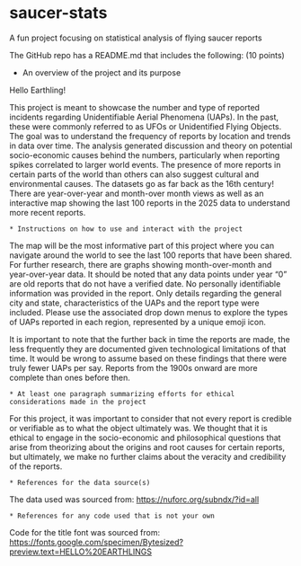 # saucer-stats
A fun project focusing on statistical analysis of flying saucer reports

The GitHub repo has a README.md that includes the following: (10 points)
* An overview of the project and its purpose

Hello Earthling!

This project is meant to showcase the number and type of reported incidents regarding Unidentifiable Aerial Phenomena (UAPs). In the past, these were commonly referred to as UFOs or Unidentified Flying Objects. The goal was to understand the frequency of reports by location and trends in data over time. The analysis generated discussion and theory on potential socio-economic causes behind the numbers, particularly when reporting spikes correlated to larger world events. The presence of more reports in certain parts of the world than others can also suggest cultural and environmental causes. The datasets go as far back as the 16th century! There are year-over-year and month-over month views as well as an interactive map showing the last 100 reports in the 2025 data to understand more recent reports. 

    * Instructions on how to use and interact with the project
The map will be the most informative part of this project where you can navigate around the world to see the last 100 reports that have been shared. For further research, there are graphs showing month-over-month and year-over-year data. It should be noted that any data points under year “0” are old reports that do not have a verified date. No personally identifiable information was provided in the report. Only details regarding the general city and state, characteristics of the UAPs and the report type were included. Please use the associated drop down menus to explore the types of UAPs reported in each region, represented by a unique emoji icon. 

It is important to note that the further back in time the reports are made, the less frequently they are documented given technological limitations of that time. It would be wrong to assume based on these findings that there were truly fewer UAPs per say. Reports from the 1900s onward are more complete than ones before then. 

    * At least one paragraph summarizing efforts for ethical considerations made in the project
For this project, it was important to consider that not every report is credible or verifiable as to what the object ultimately was. We thought that it is ethical to engage in the socio-economic and philosophical questions that arise from theorizing about the origins and root causes for certain reports, but ultimately, we make no further claims about the veracity and credibility of the reports. 

    * References for the data source(s)
The data used was sourced from: https://nuforc.org/subndx/?id=all 

    * References for any code used that is not your own
Code for the title font was sourced from: https://fonts.google.com/specimen/Bytesized?preview.text=HELLO%20EARTHLINGS 
